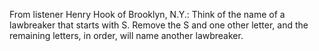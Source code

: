 From listener Henry Hook of Brooklyn, N.Y.: Think of the name of a lawbreaker that starts with S. Remove the S and one other letter, and the remaining letters, in order, will name another lawbreaker.
